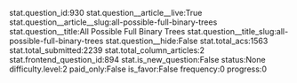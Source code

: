 stat.question_id:930
stat.question__article__live:True
stat.question__article__slug:all-possible-full-binary-trees
stat.question__title:All Possible Full Binary Trees
stat.question__title_slug:all-possible-full-binary-trees
stat.question__hide:False
stat.total_acs:1563
stat.total_submitted:2239
stat.total_column_articles:2
stat.frontend_question_id:894
stat.is_new_question:False
status:None
difficulty.level:2
paid_only:False
is_favor:False
frequency:0
progress:0
